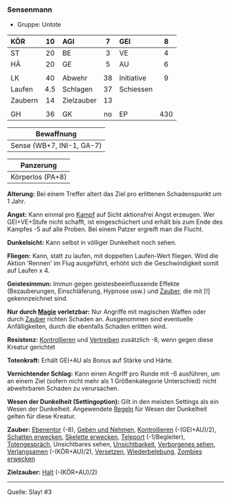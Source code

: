 ### Sensenmann

- Gruppe: Untote

| KÖR     | 10  | AGI        |  7  | GEI        |  8  |
| :------ | :-: | :--------- | :-: | :--------- | :-: |
| ST      | 20  | BE         |  3  | VE         |  4  |
| HÄ      | 20  | GE         |  5  | AU         |  6  |
|         |     |            |     |            |     |
| LK      | 40  | Abwehr     | 38  | Initiative |  9  |
| Laufen  | 4.5 | Schlagen   | 37  | Schiessen  |     |
| Zaubern | 14  | Zielzauber | 13  |            |     |
|         |     |            |     |            |     |
| GH      | 36  | GK         | no  | EP         | 430 |

|        Bewaffnung         |
| :-----------------------: |
| Sense (WB+7, INI-1, GA-7) |

|    Panzerung     |
| :--------------: |
| Körperlos (PA+8) |

**Alterung:** Bei einem Treffer altert das Ziel pro erlittenen Schadenspunkt um 1 Jahr.

**Angst:** Kann einmal pro [Kampf](../../grw/regeln-kampf.md) auf Sicht aktionsfrei Angst erzeugen. Wer GEI+VE+Stufe nicht schafft, ist eingeschüchert und erhält bis zum Ende des Kampfes -5 auf alle Proben. Bei einem Patzer ergreift man die Flucht.

**Dunkelsicht:** Kann selbst in völliger Dunkelheit noch sehen.

**Fliegen:** Kann, statt zu laufen, mit doppelten Laufen-Wert fliegen. Wird die Aktion 'Rennen' im Flug ausgeführt, erhöht sich die Geschwindigkeit somit auf Laufen x 4.

**Geistesimmun:** Immun gegen geistesbeeinflussende Effekte (Bezauberungen, Einschläferung, Hypnose usw.) und [Zauber](../../fanwerk/zauber/zauber.md), die mit [!] gekennzeichnet sind.

**Nur durch [Magie](../../grw/regeln-magie.md) verletzbar:** Nur Angriffe mit magischen Waffen oder durch [Zauber](../../fanwerk/zauber/zauber.md) richten Schaden an. Ausgenommen sind eventuelle Anfälligkeiten, durch die ebenfalls Schaden erlitten wird.

**Resistenz:** [Kontrollieren](../../grw/zauber/kontrollieren.md) und [Vertreiben](../../grw/zauber/vertreiben.md) zusätzlich -8, wenn gegen diese Kreatur gerichtet

**Totenkraft:** Erhält GEI+AU als Bonus auf Stärke und Härte.

**Vernichtender Schlag:** Kann einen Angriff pro Runde mit -6 ausführen, um an einem Ziel (sofern nicht mehr als 1 Größenkategorie Unterschied) nicht abwehrbaren Schaden zu verursachen.

**Wesen der Dunkelheit (Settingoption):** Gilt in den meisten Settings als ein Wesen der Dunkelheit. Angewendete [Regeln](../../grw/regeln-proben.md) für Wesen der Dunkelheit gelten für diese Kreatur.

**Zauber:** [Ebenentor](../../grw/zauber/ebenentor.md) (-8), [Geben und Nehmen](../../grw/zauber/geben-und-nehmen.md), [Kontrollieren](../../grw/zauber/kontrollieren.md) (-(GEI+AU)/2), [Schatten erwecken](../../grw/zauber/schatten-erwecken.md), [Skelette erwecken](../../grw/zauber/skelette-erwecken.md), [Teleport](../../grw/zauber/teleport.md) (-1/Begleiter), [Totengespräch](../../grw/zauber/totengespraech.md), Unsichtbares sehen, [Unsichtbarkeit](../../grw/zauber/unsichtbarkeit.md), [Verborgenes sehen](../../grw/zauber/verborgenes-sehen.md), [Verlangsamen](../../grw/zauber/verlangsamen.md) (-(KÖR+AU)/2), [Versetzen](../../grw/zauber/versetzen.md), [Wiederbelebung](../../grw/zauber/wiederbelebung.md), [Zombies erwecken](../../grw/zauber/zombies-erwecken.md)

**Zielzauber:** [Halt](../../grw/zauber/halt.md) (-(KÖR+AU)/2)

---

Quelle: Slay! #3
